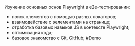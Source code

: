 Изучение основных основ Playwright в e2e-тестировании:

- поиск элементов с помощью разных локаторов;
- взаимодействие с эелементами на странице;
- отработка базовых навыков JS в контексте Playwright;
- оптимизация кода;
- базовое знакомство с Git, GitHub;
#Demo
